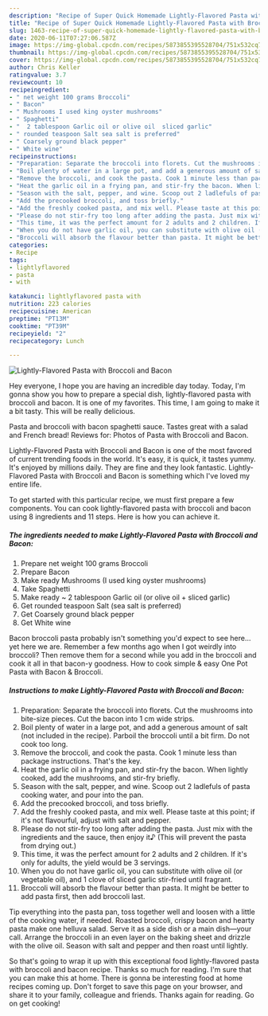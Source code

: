 ```yaml
---
description: "Recipe of Super Quick Homemade Lightly-Flavored Pasta with Broccoli and Bacon"
title: "Recipe of Super Quick Homemade Lightly-Flavored Pasta with Broccoli and Bacon"
slug: 1463-recipe-of-super-quick-homemade-lightly-flavored-pasta-with-broccoli-and-bacon
date: 2020-06-11T07:27:06.587Z
image: https://img-global.cpcdn.com/recipes/5873855395528704/751x532cq70/lightly-flavored-pasta-with-broccoli-and-bacon-recipe-main-photo.jpg
thumbnail: https://img-global.cpcdn.com/recipes/5873855395528704/751x532cq70/lightly-flavored-pasta-with-broccoli-and-bacon-recipe-main-photo.jpg
cover: https://img-global.cpcdn.com/recipes/5873855395528704/751x532cq70/lightly-flavored-pasta-with-broccoli-and-bacon-recipe-main-photo.jpg
author: Chris Keller
ratingvalue: 3.7
reviewcount: 10
recipeingredient:
- " net weight 100 grams Broccoli"
- " Bacon"
- " Mushrooms I used king oyster mushrooms"
- " Spaghetti"
- "  2 tablespoon Garlic oil or olive oil  sliced garlic"
- " rounded teaspoon Salt sea salt is preferred"
- " Coarsely ground black pepper"
- " White wine"
recipeinstructions:
- "Preparation: Separate the broccoli into florets. Cut the mushrooms into bite-size pieces. Cut the bacon into 1 cm wide strips."
- "Boil plenty of water in a large pot, and add a generous amount of salt (not included in the recipe). Parboil the broccoli until a bit firm. Do not cook too long."
- "Remove the broccoli, and cook the pasta. Cook 1 minute less than package instructions. That&#39;s the key."
- "Heat the garlic oil in a frying pan, and stir-fry the bacon. When lightly cooked, add the mushrooms, and stir-fry briefly."
- "Season with the salt, pepper, and wine. Scoop out 2 ladlefuls of pasta cooking water, and pour into the pan."
- "Add the precooked broccoli, and toss briefly."
- "Add the freshly cooked pasta, and mix well. Please taste at this point; if it&#39;s not flavourful, adjust with salt and pepper."
- "Please do not stir-fry too long after adding the pasta. Just mix with the ingredients and the sauce, then enjoy it♪ (This will prevent the pasta from drying out.)"
- "This time, it was the perfect amount for 2 adults and 2 children. If it&#39;s only for adults, the yield would be 3 servings."
- "When you do not have garlic oil, you can substitute with olive oil (or vegetable oil), and 1 clove of sliced garlic stir-fried until fragrant."
- "Broccoli will absorb the flavour better than pasta. It might be better to add pasta first, then add broccoli last."
categories:
- Recipe
tags:
- lightlyflavored
- pasta
- with

katakunci: lightlyflavored pasta with 
nutrition: 223 calories
recipecuisine: American
preptime: "PT13M"
cooktime: "PT39M"
recipeyield: "2"
recipecategory: Lunch

---
```



![Lightly-Flavored Pasta with Broccoli and Bacon](https://img-global.cpcdn.com/recipes/5873855395528704/751x532cq70/lightly-flavored-pasta-with-broccoli-and-bacon-recipe-main-photo.jpg)

Hey everyone, I hope you are having an incredible day today. Today, I'm gonna show you how to prepare a special dish, lightly-flavored pasta with broccoli and bacon. It is one of my favorites. This time, I am going to make it a bit tasty. This will be really delicious.

Pasta and broccoli with bacon spaghetti sauce. Tastes great with a salad and French bread! Reviews for: Photos of Pasta with Broccoli and Bacon.

Lightly-Flavored Pasta with Broccoli and Bacon is one of the most favored of current trending foods in the world. It's easy, it is quick, it tastes yummy. It's enjoyed by millions daily. They are fine and they look fantastic. Lightly-Flavored Pasta with Broccoli and Bacon is something which I've loved my entire life.


To get started with this particular recipe, we must first prepare a few components. You can cook lightly-flavored pasta with broccoli and bacon using 8 ingredients and 11 steps. Here is how you can achieve it.

<!--inarticleads1-->

##### The ingredients needed to make Lightly-Flavored Pasta with Broccoli and Bacon:

1. Prepare  net weight 100 grams Broccoli
1. Prepare  Bacon
1. Make ready  Mushrooms (I used king oyster mushrooms)
1. Take  Spaghetti
1. Make ready  ~ 2 tablespoon Garlic oil (or olive oil + sliced garlic)
1. Get  rounded teaspoon Salt (sea salt is preferred)
1. Get  Coarsely ground black pepper
1. Get  White wine


Bacon broccoli pasta probably isn&#39;t something you&#39;d expect to see here… yet here we are. Remember a few months ago when I got weirdly into broccoli? Then remove them for a second while you add in the broccoli and cook it all in that bacon-y goodness. How to cook simple &amp; easy One Pot Pasta with Bacon &amp; Broccoli. 

<!--inarticleads2-->

##### Instructions to make Lightly-Flavored Pasta with Broccoli and Bacon:

1. Preparation: Separate the broccoli into florets. Cut the mushrooms into bite-size pieces. Cut the bacon into 1 cm wide strips.
1. Boil plenty of water in a large pot, and add a generous amount of salt (not included in the recipe). Parboil the broccoli until a bit firm. Do not cook too long.
1. Remove the broccoli, and cook the pasta. Cook 1 minute less than package instructions. That&#39;s the key.
1. Heat the garlic oil in a frying pan, and stir-fry the bacon. When lightly cooked, add the mushrooms, and stir-fry briefly.
1. Season with the salt, pepper, and wine. Scoop out 2 ladlefuls of pasta cooking water, and pour into the pan.
1. Add the precooked broccoli, and toss briefly.
1. Add the freshly cooked pasta, and mix well. Please taste at this point; if it&#39;s not flavourful, adjust with salt and pepper.
1. Please do not stir-fry too long after adding the pasta. Just mix with the ingredients and the sauce, then enjoy it♪ (This will prevent the pasta from drying out.)
1. This time, it was the perfect amount for 2 adults and 2 children. If it&#39;s only for adults, the yield would be 3 servings.
1. When you do not have garlic oil, you can substitute with olive oil (or vegetable oil), and 1 clove of sliced garlic stir-fried until fragrant.
1. Broccoli will absorb the flavour better than pasta. It might be better to add pasta first, then add broccoli last.


Tip everything into the pasta pan, toss together well and loosen with a little of the cooking water, if needed. Roasted broccoli, crispy bacon and hearty pasta make one helluva salad. Serve it as a side dish or a main dish—your call. Arrange the broccoli in an even layer on the baking sheet and drizzle with the olive oil. Season with salt and pepper and then roast until lightly. 

So that's going to wrap it up with this exceptional food lightly-flavored pasta with broccoli and bacon recipe. Thanks so much for reading. I'm sure that you can make this at home. There is gonna be interesting food at home recipes coming up. Don't forget to save this page on your browser, and share it to your family, colleague and friends. Thanks again for reading. Go on get cooking!

